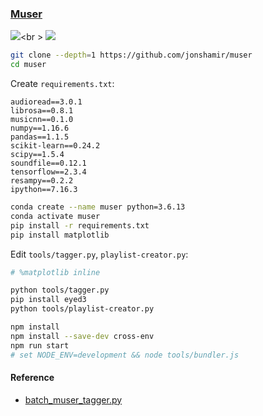 ### [Muser](https://github.com/jonshamir/muser)

![](https://img.shields.io/github/license/jonshamir/muser)<br \>
![](https://img.shields.io/badge/GitHub%20Pages-121013?logo=github&logoColor=white)

```sh
git clone --depth=1 https://github.com/jonshamir/muser
cd muser
```

Create `requirements.txt`:

```
audioread==3.0.1
librosa==0.8.1
musicnn==0.1.0
numpy==1.16.6
pandas==1.1.5
scikit-learn==0.24.2
scipy==1.5.4
soundfile==0.12.1
tensorflow==2.3.4
resampy==0.2.2
ipython==7.16.3
```

```sh
conda create --name muser python=3.6.13
conda activate muser
pip install -r requirements.txt
pip install matplotlib
```

Edit `tools/tagger.py`, `playlist-creator.py`:

```py
# %matplotlib inline
```

```sh
python tools/tagger.py
pip install eyed3
python tools/playlist-creator.py
```

```sh
npm install
npm install --save-dev cross-env
npm run start
# set NODE_ENV=development && node tools/bundler.js
```

#### Reference

- [batch_muser_tagger.py](https://gist.github.com/scillidan/92b36835451da63a247e287e6753ea5c)

[^1]: [Instruction how to install the package to solve dependency issues](https://github.com/jordipons/musicnn/issues/28)
[^2]: [Install TensorFlow with pip](https://www.tensorflow.org/install/pip)
[^3]: [Python pip 清华安装源被封禁下载](https://rewrz.com/archive/tsinghua-pip-source-blocked-requests)